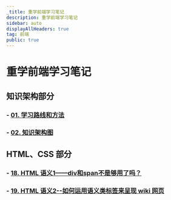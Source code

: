 ```yaml
---
_title: 重学前端学习笔记
description: 重学前端学习笔记
sidebar: auto
displayAllHeaders: true
tag: 前端
public: true
---
```


# 重学前端学习笔记

## 知识架构部分

### - [01. 学习路线和方法](01.target-and-learning-way.md)
### - [02. 知识架构图](02.knowledge-system.md)

## HTML、CSS 部分

### - [18. HTML 语义1——div和span不是够用了吗？](18.html-semantics.md)
### - [19. HTML 语义2--如何运用语义类标签来呈现 wiki 网页](19.html-semantics2.md)
